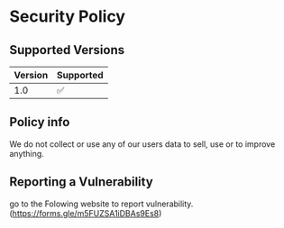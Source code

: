 # Security Policy

## Supported Versions


| Version | Supported          |
| ------- | ------------------ |
|   1.0   | :white_check_mark: |

## Policy info
We do not collect or use any of our users data to sell, use or to improve anything.

## Reporting a Vulnerability

go to the Folowing website to report vulnerability.
(https://forms.gle/m5FUZSA1iDBAs9Es8)
